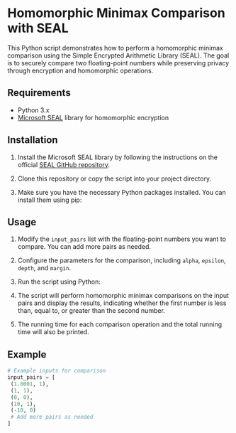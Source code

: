 # Homomorphic Minimax Comparison with SEAL

This Python script demonstrates how to perform a homomorphic minimax comparison using the Simple Encrypted Arithmetic Library (SEAL). The goal is to securely compare two floating-point numbers while preserving privacy through encryption and homomorphic operations.

## Requirements

- Python 3.x
- [Microsoft SEAL](https://github.com/microsoft/SEAL) library for homomorphic encryption

## Installation

1. Install the Microsoft SEAL library by following the instructions on the official [SEAL GitHub repository](https://github.com/microsoft/SEAL).

2. Clone this repository or copy the script into your project directory.

3. Make sure you have the necessary Python packages installed. You can install them using pip:

## Usage

1. Modify the `input_pairs` list with the floating-point numbers you want to compare. You can add more pairs as needed.

2. Configure the parameters for the comparison, including `alpha`, `epsilon`, `depth`, and `margin`.

3. Run the script using Python:

4. The script will perform homomorphic minimax comparisons on the input pairs and display the results, indicating whether the first number is less than, equal to, or greater than the second number.

5. The running time for each comparison operation and the total running time will also be printed.

## Example

```python
# Example inputs for comparison
input_pairs = [
 (1.0001, 1),
 (1, 1),
 (0, 0),
 (10, 1),
 (-10, 0)    
 # Add more pairs as needed
]